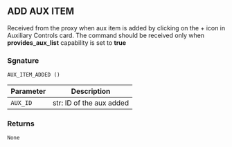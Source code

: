 ## ADD AUX ITEM

Received from the proxy when aux item is added by clicking on the + icon in Auxiliary Controls card. The command should be received only when **provides_aux_list** capability is set to **true**

### Sgnature

`AUX_ITEM_ADDED ()`

| Parameter | Description |
| --- | --- |
| `AUX_ID` | str: ID of the aux added |

### Returns

`None`
